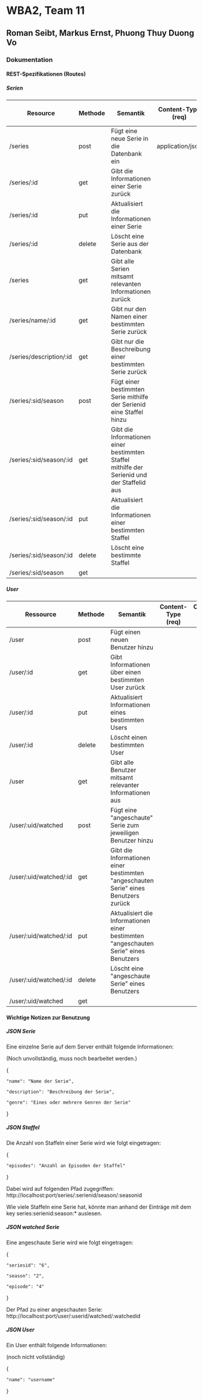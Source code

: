 # WBA2, Team 11
## Roman Seibt, Markus Ernst, Phuong Thuy Duong Vo


### Dokumentation

#### REST-Spezifikationen (Routes)

##### Serien

| Resource                | Methode | Semantik                                                                                    | Content-Type (req) | Content-Type (res) |
|-------------------------|---------|---------------------------------------------------------------------------------------------|--------------------|--------------------|
| /series                 | post    | Fügt eine neue Serie in die Datenbank ein                                                   |           application/json         |                    |
| /series/:id             | get     | Gibt die Informationen einer Serie zurück                                                   |                    |                    |
| /series/:id             | put     | Aktualisiert die Informationen einer Serie                                                  |                    |                    |
| /series/:id             | delete  | Löscht eine Serie aus der Datenbank                                                         |                    |                    |
| /series                 | get     | Gibt alle Serien mitsamt relevanten Informationen zurück                                    |                    |                    |
| /series/name/:id        | get     | Gibt nur den Namen einer bestimmten Serie zurück                                            |                    |                    |
| /series/description/:id | get     | Gibt nur die Beschreibung einer bestimmten Serie zurück                                     |                    |                    |
| /series/:sid/season     | post    | Fügt einer bestimmten Serie mithilfe der Serienid eine Staffel hinzu                        |                    |                    |
| /series/:sid/season/:id | get     | Gibt die Informationen einer bestimmten Staffel mithilfe der Serienid und der Staffelid aus |                    |                    |
| /series/:sid/season/:id | put     | Aktualisiert die Informationen einer bestimmten Staffel                                     |                    |                    |
| /series/:sid/season/:id | delete  | Löscht eine bestimmte Staffel                                                               |                    |                    |
| /series/:sid/season     | get     |                                                                                             |                    |                    |


##### User

| Ressource              | Methode | Semantik                                                                             | Content-Type (req) | Content-Type (res) |
|------------------------|---------|--------------------------------------------------------------------------------------|--------------------|--------------------|
| /user                  | post    | Fügt einen neuen Benutzer hinzu                                                      |                    |                    |
| /user/:id              | get     | Gibt Informationen über einen bestimmten User zurück                                 |                    |                    |
| /user/:id              | put     | Aktualisiert Informationen eines bestimmten Users                                    |                    |                    |
| /user/:id              | delete  | Löscht einen bestimmten User                                                         |                    |                    |
| /user                  | get     | Gibt alle Benutzer mitsamt relevanter Informationen aus                              |                    |                    |
| /user/:uid/watched     | post    | Fügt eine "angeschaute" Serie zum jeweiligen Benutzer hinzu                          |                    |                    |
| /user/:uid/watched/:id | get     | Gibt die Informationen einer bestimmten "angeschauten Serie" eines Benutzers zurück  |                    |                    |
| /user/:uid/watched/:id | put     | Aktualisiert die Informationen einer bestimmten "angeschauten Serie" eines Benutzers |                    |                    |
| /user/:uid/watched/:id | delete  | Löscht eine "angeschaute Serie" eines Benutzers                                      |                    |                    |
| /user/:uid/watched     | get     |                                                                                      |                    |                    |

#### Wichtige Notizen zur Benutzung

##### JSON Serie
Eine einzelne Serie auf dem Server enthält folgende Informationen:

(Noch unvollständig, muss noch bearbeitet werden.)

{

	"name": "Name der Serie",
	
	"description": "Beschreibung der Serie",
	
	"genre": "Eines oder mehrere Genren der Serie"
	
}

##### JSON Staffel
Die Anzahl von Staffeln einer Serie wird wie folgt eingetragen:

{

	"episodes": "Anzahl an Episoden der Staffel"
	
}

Dabei wird auf folgenden Pfad zugegriffen: http://localhost:port/series/:serienid/season/:seasonid

Wie viele Staffeln eine Serie hat, könnte man anhand der Einträge mit dem key series:serienid:season:* auslesen.


##### JSON watched Serie
Eine angeschaute Serie wird wie folgt eingetragen:

{

    "seriesid": "6",
    
    "season": "2",
    
    "episode": "4"
    
  }
  
Der Pfad zu einer angeschauten Serie: http://localhost:port/user/:userid/watched/:watchedid

##### JSON User
Ein User enthält folgende Informationen:

(noch nicht vollständig)

{

	"name": "username"
	
}

